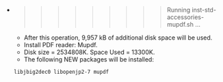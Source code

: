 * >>>>>>>>> Running inst-std-accessories-mupdf.sh ...
  * After this operation, 9,957 kB of additional disk space will be used.
  * Install PDF reader: Mupdf.
  * Disk size = 2534808K. Space Used = 13300K.
  * The following NEW packages will be installed:
  ```bash
  libjbig2dec0 libopenjp2-7 mupdf
  ```
